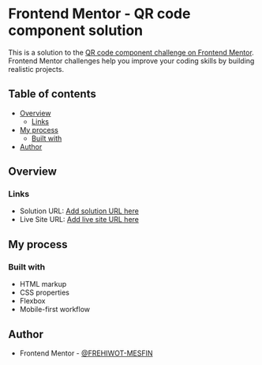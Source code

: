 # Frontend Mentor - QR code component solution

This is a solution to the [QR code component challenge on Frontend Mentor](https://www.frontendmentor.io/challenges/qr-code-component-iux_sIO_H). Frontend Mentor challenges help you improve your coding skills by building realistic projects. 

## Table of contents

- [Overview](#overview)
  - [Links](#links)
- [My process](#my-process)
  - [Built with](#built-with)
- [Author](#author)


## Overview

### Links

- Solution URL: [Add solution URL here](https://your-solution-url.com)
- Live Site URL: [Add live site URL here]([https://your-live-site-url.com](https://frehiwot-mesfin.github.io/qr-code-component-FMC/))

## My process

### Built with

- HTML markup
- CSS properties
- Flexbox
- Mobile-first workflow

## Author

- Frontend Mentor - [@FREHIWOT-MESFIN](https://www.frontendmentor.io/profile/FREHIWOT-MESFIN)

